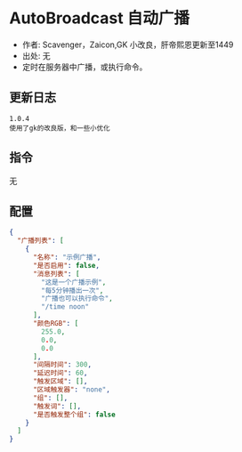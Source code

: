 # AutoBroadcast 自动广播

- 作者: Scavenger，Zaicon,GK 小改良，肝帝熙恩更新至1449
- 出处: 无
- 定时在服务器中广播，或执行命令。

## 更新日志

```
1.0.4
使用了gk的改良版，和一些小优化
```

## 指令

无

## 配置

```json
{
  "广播列表": [
    {
      "名称": "示例广播",
      "是否启用": false,
      "消息列表": [
        "这是一个广播示例",
        "每5分钟播出一次",
        "广播也可以执行命令",
        "/time noon"
      ],
      "颜色RGB": [
        255.0,
        0.0,
        0.0
      ],
      "间隔时间": 300,
      "延迟时间": 60,
      "触发区域": [],
      "区域触发器": "none",
      "组": [],
      "触发词": [],
      "是否触发整个组": false
    }
  ]
}
```
